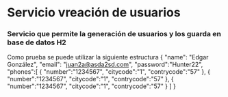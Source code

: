 # Servicio vreación de usuarios
### Servicio que permite la generación de usuarios y los guarda en base de datos H2

Como prueba se puede utilizar la siguiente estructura
{
  "name": "Edgar González",
  "email": "juan2a@asda2sd.com",
  "password":"Hunter22",
  "phones":[
    {
    "number":"1234567",
    "citycode":"1",
    "contrycode":"57"
    },
    {
    "number":"1234567",
    "citycode":"1",
    "contrycode":"57"
    },
    {
    "number":"1234567",
    "citycode":"1",
    "contrycode":"57"
    }
  ]
}